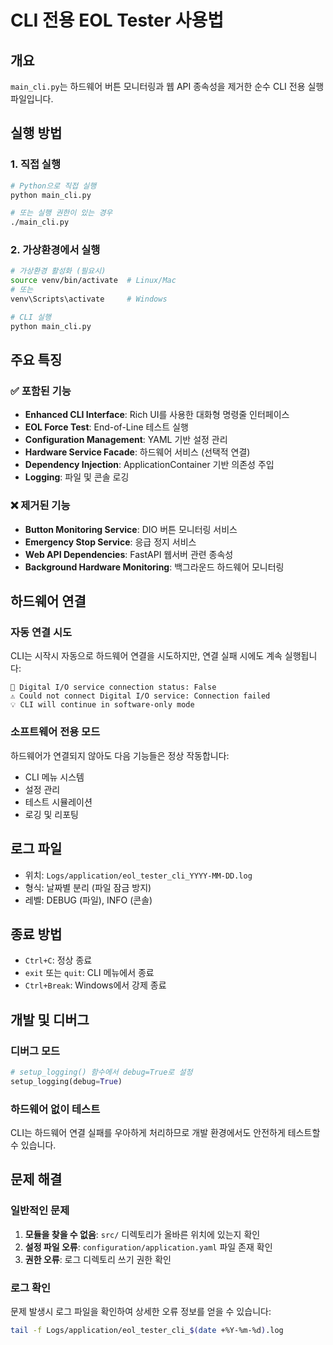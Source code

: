 # CLI 전용 EOL Tester 사용법

## 개요
`main_cli.py`는 하드웨어 버튼 모니터링과 웹 API 종속성을 제거한 순수 CLI 전용 실행파일입니다.

## 실행 방법

### 1. 직접 실행
```bash
# Python으로 직접 실행
python main_cli.py

# 또는 실행 권한이 있는 경우
./main_cli.py
```

### 2. 가상환경에서 실행
```bash
# 가상환경 활성화 (필요시)
source venv/bin/activate  # Linux/Mac
# 또는
venv\Scripts\activate     # Windows

# CLI 실행
python main_cli.py
```

## 주요 특징

### ✅ 포함된 기능
- **Enhanced CLI Interface**: Rich UI를 사용한 대화형 명령줄 인터페이스
- **EOL Force Test**: End-of-Line 테스트 실행
- **Configuration Management**: YAML 기반 설정 관리
- **Hardware Service Facade**: 하드웨어 서비스 (선택적 연결)
- **Dependency Injection**: ApplicationContainer 기반 의존성 주입
- **Logging**: 파일 및 콘솔 로깅

### ❌ 제거된 기능
- **Button Monitoring Service**: DIO 버튼 모니터링 서비스
- **Emergency Stop Service**: 응급 정지 서비스  
- **Web API Dependencies**: FastAPI 웹서버 관련 종속성
- **Background Hardware Monitoring**: 백그라운드 하드웨어 모니터링

## 하드웨어 연결

### 자동 연결 시도
CLI는 시작시 자동으로 하드웨어 연결을 시도하지만, 연결 실패 시에도 계속 실행됩니다:

```
🔧 Digital I/O service connection status: False
⚠️ Could not connect Digital I/O service: Connection failed
💡 CLI will continue in software-only mode
```

### 소프트웨어 전용 모드
하드웨어가 연결되지 않아도 다음 기능들은 정상 작동합니다:
- CLI 메뉴 시스템
- 설정 관리
- 테스트 시뮬레이션
- 로깅 및 리포팅

## 로그 파일
- 위치: `Logs/application/eol_tester_cli_YYYY-MM-DD.log`
- 형식: 날짜별 분리 (파일 잠금 방지)
- 레벨: DEBUG (파일), INFO (콘솔)

## 종료 방법
- `Ctrl+C`: 정상 종료
- `exit` 또는 `quit`: CLI 메뉴에서 종료
- `Ctrl+Break`: Windows에서 강제 종료

## 개발 및 디버그

### 디버그 모드
```python
# setup_logging() 함수에서 debug=True로 설정
setup_logging(debug=True)
```

### 하드웨어 없이 테스트
CLI는 하드웨어 연결 실패를 우아하게 처리하므로 개발 환경에서도 안전하게 테스트할 수 있습니다.

## 문제 해결

### 일반적인 문제
1. **모듈을 찾을 수 없음**: `src/` 디렉토리가 올바른 위치에 있는지 확인
2. **설정 파일 오류**: `configuration/application.yaml` 파일 존재 확인
3. **권한 오류**: 로그 디렉토리 쓰기 권한 확인

### 로그 확인
문제 발생시 로그 파일을 확인하여 상세한 오류 정보를 얻을 수 있습니다:
```bash
tail -f Logs/application/eol_tester_cli_$(date +%Y-%m-%d).log
```